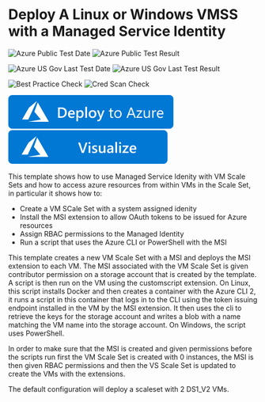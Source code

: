 # Deploy A Linux or Windows VMSS with a Managed Service Identity

![Azure Public Test Date](https://azurequickstartsservice.blob.core.windows.net/badges/201-vmss-msi/PublicLastTestDate.svg)
![Azure Public Test Result](https://azurequickstartsservice.blob.core.windows.net/badges/201-vmss-msi/PublicDeployment.svg)

![Azure US Gov Last Test Date](https://azurequickstartsservice.blob.core.windows.net/badges/201-vmss-msi/FairfaxLastTestDate.svg)
![Azure US Gov Last Test Result](https://azurequickstartsservice.blob.core.windows.net/badges/201-vmss-msi/FairfaxDeployment.svg)

![Best Practice Check](https://azurequickstartsservice.blob.core.windows.net/badges/201-vmss-msi/BestPracticeResult.svg)
![Cred Scan Check](https://azurequickstartsservice.blob.core.windows.net/badges/201-vmss-msi/CredScanResult.svg)

[![Deploy To Azure](https://raw.githubusercontent.com/Azure/azure-quickstart-templates/master/1-CONTRIBUTION-GUIDE/images/deploytoazure.svg?sanitize=true)]("https://portal.azure.com/#create/Microsoft.Template/uri/https%3A%2F%2Fraw.githubusercontent.com%2FAzure%2Fazure-quickstart-templates%2Fmaster%2F201-vmss-msi%2Fazuredeploy.json")  [![Visualize](https://raw.githubusercontent.com/Azure/azure-quickstart-templates/master/1-CONTRIBUTION-GUIDE/images/visualizebutton.svg?sanitize=true)]("http://armviz.io/#/?load=https%3A%2F%2Fraw.githubusercontent.com%2FAzure%2Fazure-quickstart-templates%2Fmaster%2F201-vmss-msi%2Fazuredeploy.json")
    


This template shows how to use Managed Service Idenity with VM Scale Sets and how to access azure resources from within VMs in the Scale Set, in particular it shows how to:

- Create a VM SCale Set with a system assigned idenity
- Install the MSI extension to allow OAuth tokens to be issued for Azure resources
- Assign RBAC permissions to the Managed Identity
- Run a  script that uses the Azure CLI or PowerShell with the MSI

This template creates a new VM Scale Set with a MSI and deploys the MSI extension to each VM. The MSI associated with the VM Scale Set is given contributor permission on a storage account that is created by the template.  A script is then run on the VM using the customscript extension.  On Linux, this script installs Docker and then creates a container with the Azure CLI 2, it runs a script in this container that logs in to the CLI using the token issuing endpoint installed in the VM by the MSI extension. It then uses the cli to retrieve the keys for the storage account and writes a blob with a name matching the VM name into the storage account.  On Windows, the script uses PowerShell.

In order to make sure that the MSI is created and given permissions before the scripts run first the VM Scale Set is created with 0 instances, the MSI is then given RBAC permissions and then the VS Scale Set is updated to create the VMs with the extensions.

The default configuration will deploy a scaleset with 2 DS1_V2 VMs.

